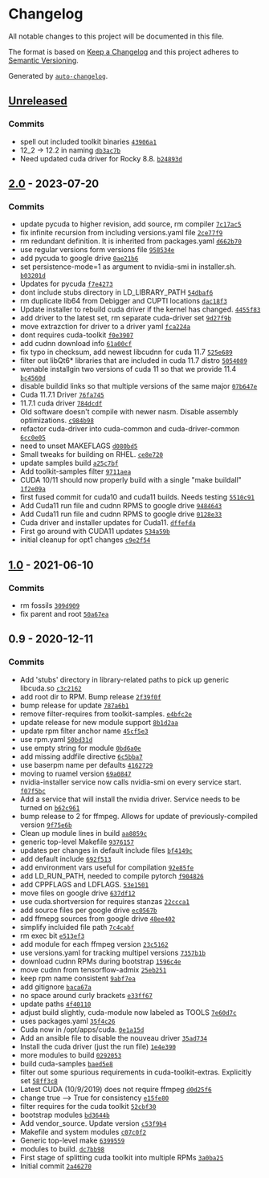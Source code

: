 <!-- auto-changelog-above -->
# Changelog

All notable changes to this project will be documented in this file.

The format is based on [Keep a Changelog](https://keepachangelog.com/en/1.0.0/)
and this project adheres to [Semantic Versioning](https://semver.org/spec/v2.0.0.html).

Generated by [`auto-changelog`](https://github.com/CookPete/auto-changelog).

## [Unreleased](https://github.com/RCIC-UCI-Public/cuda-admix/compare/2.0...HEAD)

### Commits

- spell out included toolkit binaries [`43906a1`](https://github.com/RCIC-UCI-Public/cuda-admix/commit/43906a1dd5b6884b4d826c763d753a3bfeeb690f)
- 12_2 -&gt; 12.2 in naming [`db3ac7b`](https://github.com/RCIC-UCI-Public/cuda-admix/commit/db3ac7b00a494094bf9c4592697d9007970d0443)
- Need updated cuda driver for Rocky 8.8. [`b24893d`](https://github.com/RCIC-UCI-Public/cuda-admix/commit/b24893d1f51dfd4293115ae6a0f0a763395cd10b)

## [2.0](https://github.com/RCIC-UCI-Public/cuda-admix/compare/1.0...2.0) - 2023-07-20

### Commits

- update pycuda to higher revision, add source, rm compiler [`7c17ac5`](https://github.com/RCIC-UCI-Public/cuda-admix/commit/7c17ac590774b0648dc0bace87dd4688f83fd124)
- fix  infinite recursion from including versions.yaml file [`2ce77f9`](https://github.com/RCIC-UCI-Public/cuda-admix/commit/2ce77f9823edeaa02ff7b42c134273b793cba2f3)
- rm redundant definition. It is inherited from packages.yaml [`d662b70`](https://github.com/RCIC-UCI-Public/cuda-admix/commit/d662b70ad9c53573280e64ee5597a541ab9bbe05)
- use regular versions form versions file [`958534e`](https://github.com/RCIC-UCI-Public/cuda-admix/commit/958534eb89306e822430de4ec5e3eac621b0bb9c)
- add pycuda to google drive [`0ae21b6`](https://github.com/RCIC-UCI-Public/cuda-admix/commit/0ae21b652c441ca8e78c94f9017afad3c3b7669d)
- set persistence-mode=1 as argument to nvidia-smi in installer.sh. [`b03201d`](https://github.com/RCIC-UCI-Public/cuda-admix/commit/b03201d5f772ba37a063b5c77f0e92db76d3536d)
- Updates for pycuda [`f7e4273`](https://github.com/RCIC-UCI-Public/cuda-admix/commit/f7e42733b711054a5828a89da3a47b1ebb4549a0)
- dont include stubs directory in LD_LIBRARY_PATH [`54dbaf6`](https://github.com/RCIC-UCI-Public/cuda-admix/commit/54dbaf6e08761de0270da20186ac598875355b8f)
- rm duplicate lib64 from Debigger and CUPTI locations [`dac18f3`](https://github.com/RCIC-UCI-Public/cuda-admix/commit/dac18f3dc41970b3eff78ee2ec0105d74b70b67e)
- Update installer to rebuild cuda driver if the kernel has changed. [`4455f83`](https://github.com/RCIC-UCI-Public/cuda-admix/commit/4455f83aa8a264ca0fbbbc43d31a5a7f923114c9)
- add driver to the latest set, rm separate cuda-driver set [`9d27f9b`](https://github.com/RCIC-UCI-Public/cuda-admix/commit/9d27f9b67f83e608377300d7d24ea0ae87256a7f)
- move extrazction for driver to a driver yaml [`fca224a`](https://github.com/RCIC-UCI-Public/cuda-admix/commit/fca224ab1852d755aaab999ec21d11a72f79bb59)
- dont requires cuda-toolkit [`f0e3907`](https://github.com/RCIC-UCI-Public/cuda-admix/commit/f0e3907739c4e6d57576cdf8cdfed9f9c4ebaa45)
- add cudnn download info [`61a00cf`](https://github.com/RCIC-UCI-Public/cuda-admix/commit/61a00cf1a125f2dc7c716e2d44ee29cff3c72d81)
- fix typo in checksum, add newest libcudnn for cuda 11.7 [`525e689`](https://github.com/RCIC-UCI-Public/cuda-admix/commit/525e689ac21d2ac0fc1d829bbc564f5a65b504b3)
- filter out libQt6* libraries that are included in cuda 11.7 distro [`5054089`](https://github.com/RCIC-UCI-Public/cuda-admix/commit/5054089061586554092cb7c349b734ece60dac4b)
- wenable installgin two versions of cuda 11 so that we provide 11.4 [`bc4560d`](https://github.com/RCIC-UCI-Public/cuda-admix/commit/bc4560d652dedf290b8a5c21a8d799952c3eef89)
- disable buildid links so that multiple versions of the same major [`07b647e`](https://github.com/RCIC-UCI-Public/cuda-admix/commit/07b647e9fd636eaf3e09a26d0e0cbebc9a7103a2)
- Cuda 11.7.1 Driver [`76fa745`](https://github.com/RCIC-UCI-Public/cuda-admix/commit/76fa745d358e779b58a1b80ab5c981e2584b2c00)
- 11.7.1 cuda driver [`784dcdf`](https://github.com/RCIC-UCI-Public/cuda-admix/commit/784dcdfc35f52ef0d5706c937adad5fc34ae1b59)
- Old software doesn't compile with newer nasm.  Disable assembly optimizations. [`c984b98`](https://github.com/RCIC-UCI-Public/cuda-admix/commit/c984b980afa8da7b994f6aa5979738113fb98a1e)
- refactor cuda-driver into cuda-common and cuda-driver-common [`6cc0e05`](https://github.com/RCIC-UCI-Public/cuda-admix/commit/6cc0e05717030812f53a5c6717bc7460ba65d14f)
- need to unset MAKEFLAGS [`d080bd5`](https://github.com/RCIC-UCI-Public/cuda-admix/commit/d080bd5e7b44d418fccdb663ee25922757fb120b)
- Small tweaks for building on RHEL. [`ce8e720`](https://github.com/RCIC-UCI-Public/cuda-admix/commit/ce8e72084e73272f55561c49da30c08a47138569)
- update samples build [`a25c7bf`](https://github.com/RCIC-UCI-Public/cuda-admix/commit/a25c7bf4140632c55dd87934ad20212953c96b9b)
- Add toolkit-samples filter [`9711aea`](https://github.com/RCIC-UCI-Public/cuda-admix/commit/9711aeabb67ac784ae6ca8f6b3ac79075ed51314)
- CUDA 10/11 should now properly build with a single "make buildall" [`1f2e09a`](https://github.com/RCIC-UCI-Public/cuda-admix/commit/1f2e09a3366790048c378ea1adb57b227081d8de)
- first fused commit for cuda10 and cuda11 builds. Needs testing [`5510c91`](https://github.com/RCIC-UCI-Public/cuda-admix/commit/5510c91fbbcec426b5c4a4b0a9856320a5f58fbb)
- Add Cuda11 run file and cudnn RPMS to google drive [`9484643`](https://github.com/RCIC-UCI-Public/cuda-admix/commit/94846430356fd319c943617299a34b7850b7055a)
- Add Cuda11 run file and cudnn RPMS to google drive [`0128e33`](https://github.com/RCIC-UCI-Public/cuda-admix/commit/0128e335dde45f6ecfe3c072d1b0e2635cdfe80a)
- Cuda driver and installer updates for Cuda11. [`dffefda`](https://github.com/RCIC-UCI-Public/cuda-admix/commit/dffefda6aaafd211d064ba29555198181db528aa)
- First go around with CUDA11 updates [`534a59b`](https://github.com/RCIC-UCI-Public/cuda-admix/commit/534a59bc363b0ca8a466e9bea0643edfb4fd2910)
- initial cleanup for opt1 changes [`c9e2f54`](https://github.com/RCIC-UCI-Public/cuda-admix/commit/c9e2f54d3f92dee98c04c356d6d6edf7749d13e9)

## [1.0](https://github.com/RCIC-UCI-Public/cuda-admix/compare/0.9...1.0) - 2021-06-10

### Commits

- rm fossils [`309d909`](https://github.com/RCIC-UCI-Public/cuda-admix/commit/309d9097427a20452725079814560fb01b39d5e3)
- fix parent and root [`50a67ea`](https://github.com/RCIC-UCI-Public/cuda-admix/commit/50a67eaf52a8e467f7f3e0321216bdb0c98d38dc)

## 0.9 - 2020-12-11

### Commits

- Add 'stubs' directory in library-related paths to pick up generic libcuda.so [`c3c2162`](https://github.com/RCIC-UCI-Public/cuda-admix/commit/c3c2162c8408480ca87d63a180b8b999236a1a6e)
- add root dir to RPM. Bump release [`2f39f0f`](https://github.com/RCIC-UCI-Public/cuda-admix/commit/2f39f0f6c7af0c627579370f4df68066b0c0a1f2)
- bump release for update [`787a6b1`](https://github.com/RCIC-UCI-Public/cuda-admix/commit/787a6b1acfc733cc3fabc213401dce12b8ff0b1d)
- remove filter-requires from toolkit-samples. [`e4bfc2e`](https://github.com/RCIC-UCI-Public/cuda-admix/commit/e4bfc2eaed52ba6bda29ac102e3eae09e60664c2)
- update release for new module support [`8b1d2aa`](https://github.com/RCIC-UCI-Public/cuda-admix/commit/8b1d2aa3ee3cd9c635f1f4ccd8ccf2af64088115)
- update rpm filter anchor name [`45cf5e3`](https://github.com/RCIC-UCI-Public/cuda-admix/commit/45cf5e3d36daf821a01314677647943f30b165a5)
- use rpm.yaml [`50bd31d`](https://github.com/RCIC-UCI-Public/cuda-admix/commit/50bd31d245e24753ca777cf1f3970fc6822a78fe)
- use empty string for module [`0bd6a0e`](https://github.com/RCIC-UCI-Public/cuda-admix/commit/0bd6a0e90841756cd656f3a3561300be6bb43cd9)
- add missing addfile directive [`6c5bba7`](https://github.com/RCIC-UCI-Public/cuda-admix/commit/6c5bba7c48a6b19f133f8d8b3497514651f86289)
- use baserpm name per defaults [`4162729`](https://github.com/RCIC-UCI-Public/cuda-admix/commit/41627296c6193943ef12ea8a8916676137c52bcb)
- moving to ruamel version [`69a0847`](https://github.com/RCIC-UCI-Public/cuda-admix/commit/69a08471614fb3319f2b6878b590c50bde6a8743)
- nvidia-installer service now calls nvidia-smi on every service start. [`f07f5bc`](https://github.com/RCIC-UCI-Public/cuda-admix/commit/f07f5bc8596332b1f4f875cb230d25fc4282c354)
- Add a service that will install the nvidia driver. Service needs to be turned on [`b62c961`](https://github.com/RCIC-UCI-Public/cuda-admix/commit/b62c9619a4c29806949cf543d9dd03cda7fe98a6)
- bump release to 2 for ffmpeg. Allows for update of previously-compiled version [`9f75e6b`](https://github.com/RCIC-UCI-Public/cuda-admix/commit/9f75e6b9c8340a3e7eb922826369abdce78b74cd)
- Clean up module lines in build [`aa8859c`](https://github.com/RCIC-UCI-Public/cuda-admix/commit/aa8859cb6971843f04843654ca1ec8f066a53160)
- generic top-level Makefile [`9376157`](https://github.com/RCIC-UCI-Public/cuda-admix/commit/937615797b08f0611597256bfc6aeec228a293f4)
- updates per changes in default include files [`bf4149c`](https://github.com/RCIC-UCI-Public/cuda-admix/commit/bf4149c078c9fbce7e5d721af5037fa1d417d21a)
- add default include [`692f513`](https://github.com/RCIC-UCI-Public/cuda-admix/commit/692f5133a5b31b84177e9d9b3399b64b51ee296b)
- add environment vars useful for compilation [`92e85fe`](https://github.com/RCIC-UCI-Public/cuda-admix/commit/92e85feaf1fd8decdd9d4b08eb15beb09797647b)
- add LD_RUN_PATH, needed to compile pytorch [`f904826`](https://github.com/RCIC-UCI-Public/cuda-admix/commit/f9048260041e0ff769c5d5237ba3b2517e37521e)
- add CPPFLAGS and LDFLAGS. [`53e1501`](https://github.com/RCIC-UCI-Public/cuda-admix/commit/53e1501bca6da9ff238c86a156eb20e70f3d8e86)
- move files on google drive [`637df12`](https://github.com/RCIC-UCI-Public/cuda-admix/commit/637df12f2b40abf9e6b2be4888b7f2fa3ba52d5d)
- use cuda.shortversion for requires stanzas [`22ccca1`](https://github.com/RCIC-UCI-Public/cuda-admix/commit/22ccca1ca076a532fc3576c0ffb70608ae6f64ef)
- add source files per google drive [`ec0567b`](https://github.com/RCIC-UCI-Public/cuda-admix/commit/ec0567bbb04509f9d8b64c4c27def7c0276eede1)
- add ffmepg sources from google drive [`48ee402`](https://github.com/RCIC-UCI-Public/cuda-admix/commit/48ee4025011a2df1ece5762c7aeb00bf152fe53f)
- simplify incluided file path [`7c4cabf`](https://github.com/RCIC-UCI-Public/cuda-admix/commit/7c4cabf24f910e62548fb5872b62e68e429f36c6)
- rm exec bit [`e513ef3`](https://github.com/RCIC-UCI-Public/cuda-admix/commit/e513ef38f08bef2c285d39a6b76483b2c6d449de)
- add module for each ffmpeg version [`23c5162`](https://github.com/RCIC-UCI-Public/cuda-admix/commit/23c516224a86c6ee72c5d9e265f2f234fedcdeee)
- use versions.yaml for tracking multipel versions [`7357b1b`](https://github.com/RCIC-UCI-Public/cuda-admix/commit/7357b1bab0e4f59f8603997e1ebf7a5ab59dfd77)
- download cudnn RPMs during bootstrap [`1596c4e`](https://github.com/RCIC-UCI-Public/cuda-admix/commit/1596c4e6521c05bef0f652a1bf3b6f22eaabef61)
- move cudnn from tensorflow-admix [`25eb251`](https://github.com/RCIC-UCI-Public/cuda-admix/commit/25eb2514689c4c7decf70882eb91586bc8061d4d)
- keep rpm name consistent [`9abf7ea`](https://github.com/RCIC-UCI-Public/cuda-admix/commit/9abf7eadbd3aa98bec6eee93c9503c5ae8686411)
- add gitignore [`baca67a`](https://github.com/RCIC-UCI-Public/cuda-admix/commit/baca67adb8d67c4d1d71ebae6309e4343b72b326)
- no space around curly brackets [`e33ff67`](https://github.com/RCIC-UCI-Public/cuda-admix/commit/e33ff6787452fa7cbd5f03c2cbc51c8a10c5b371)
- update paths [`4f40110`](https://github.com/RCIC-UCI-Public/cuda-admix/commit/4f40110fd91e04b2156bbd404040422170cd609f)
- adjust build slightly, cuda-module now labeled as TOOLS [`7e60d7c`](https://github.com/RCIC-UCI-Public/cuda-admix/commit/7e60d7ce07fffa3e7ab2ee72ce012d048a34c668)
- uses packages.yaml [`35f4c26`](https://github.com/RCIC-UCI-Public/cuda-admix/commit/35f4c268d05c1079792def5fd3d35e2e94b4ef7a)
- Cuda now in /opt/apps/cuda. [`0e1a15d`](https://github.com/RCIC-UCI-Public/cuda-admix/commit/0e1a15d56197c5f5a0cf0c91d08726134e49c4b1)
- Add an ansible file to disable the nouveau driver [`35ad734`](https://github.com/RCIC-UCI-Public/cuda-admix/commit/35ad73433574220395e21b4479917c4c234a8bdc)
- Install the cuda driver (just the run file) [`1e4e390`](https://github.com/RCIC-UCI-Public/cuda-admix/commit/1e4e3905599c19a4b6b038d1177efea082678303)
- more modules to build [`0292053`](https://github.com/RCIC-UCI-Public/cuda-admix/commit/0292053066977f00dfefdb18a8b08d003193af80)
- build cuda-samples [`baed5e8`](https://github.com/RCIC-UCI-Public/cuda-admix/commit/baed5e87da7cd6c6bcfc396066b180ef438ca990)
- filter out some spurious requirements in cuda-toolkit-extras. Explicitly set [`58ff3c8`](https://github.com/RCIC-UCI-Public/cuda-admix/commit/58ff3c83a369bdfb44666112fd4fa6f8588cdd54)
- Latest CUDA (10/9/2019) does not require ffmpeg [`d0d25f6`](https://github.com/RCIC-UCI-Public/cuda-admix/commit/d0d25f6e888321b70cff9b067187c0f442c23d2f)
- change true --&gt; True for consistency [`e15fe80`](https://github.com/RCIC-UCI-Public/cuda-admix/commit/e15fe809c82790f48965eec9e0c0a1adb706c6a8)
- filter requires for the cuda toolkit [`52cbf30`](https://github.com/RCIC-UCI-Public/cuda-admix/commit/52cbf30532e015e440a77e493023e7921b3a8f95)
- bootstrap modules [`bd3644b`](https://github.com/RCIC-UCI-Public/cuda-admix/commit/bd3644b45cb56a5d36a5ed1e5ce651243323c1b2)
- Add vendor_source. Update version [`c53f9b4`](https://github.com/RCIC-UCI-Public/cuda-admix/commit/c53f9b46595355db601b4a3f4098c90bf04e1aa6)
- Makefile and system modules [`c07c0f2`](https://github.com/RCIC-UCI-Public/cuda-admix/commit/c07c0f24ce8793970f1500d2aa75ace6faff3e9d)
- Generic top-level make [`6399559`](https://github.com/RCIC-UCI-Public/cuda-admix/commit/6399559f3f36074d75652350633a88bf4c6b2655)
- modules to build. [`dc7bb98`](https://github.com/RCIC-UCI-Public/cuda-admix/commit/dc7bb98079b2eef1782c1fe3d476f103be2223be)
- First stage of splitting cuda toolkit into multiple RPMs [`3a0ba25`](https://github.com/RCIC-UCI-Public/cuda-admix/commit/3a0ba254962c39c1393289dd56fbdd5b62d0ec97)
- Initial commit [`2a46270`](https://github.com/RCIC-UCI-Public/cuda-admix/commit/2a462700c1801632edd84d9a4037c014a1964123)
